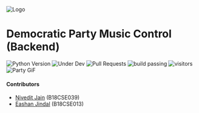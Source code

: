 ![Logo](https://raw.githubusercontent.com/NiveditJain/muZik/master/files/logo.png)
# Democratic Party Music Control (Backend) <br>
![Python Version](https://img.shields.io/badge/Python-3.7.4-blue)
![Under Dev](https://img.shields.io/badge/Under-Development-red)
![Pull Requests](https://img.shields.io/badge/Pull%20Requests-Not%20Accepting-purple)
![build passing](https://img.shields.io/badge/Build-Passing-green)
![visitors](https://visitor-badge.glitch.me/badge?page_id=muZik.visitor-badge)
<br>
![Party GiF](https://raw.githubusercontent.com/NiveditJain/muZik/master/files/party.gif)
<br>
#### Contributors
+ [Nivedit Jain](https://github.com/NiveditJain) (B18CSE039)
+ [Eashan Jindal](https://github.com/eashanjindal) (B18CSE013)
